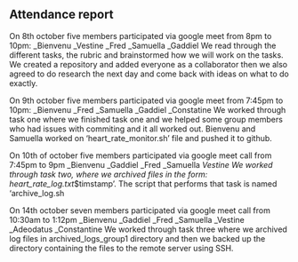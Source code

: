 
## Attendance report

On 8th october five members participated via google meet from 8pm to 10pm: 
_Bienvenu
_Vestine 
_Fred
_Samuella
_Gaddiel
We read through the different tasks, the rubric and brainstormed how we will work on the tasks. We created a repository and added everyone as a collaborator then we also agreed to do research the next day and come back with ideas on what to do exactly.

On 9th october five members participated via google meet from 7:45pm to 10pm:
_Bienvenu
_Fred
_Samuella
_Gaddiel
_Constatine
We worked through task one where we finished task one and we helped some group members who had issues with commiting and it all worked out. Bienvenu and Samuella worked on ‘heart_rate_monitor.sh’ file and pushed it to github.

On 10th of october five members participated via google meet call from 7:45pm to 9pm
_Bienvenu
_Gaddiel
_Fred
_Samuella
_Vestine
We worked through task two, where we archived  files in the form: heart_rate_log.txt_$timstamp’. The script that performs that task is named ‘archive_log.sh

On 14th october seven members participated via google meet call from 10:30am to 1:12pm
_Bienvenu
_Gaddiel
_Fred
_Samuella
_Vestine
_Adeodatus
_Constantine
We worked through task three where we archived log files in archived_logs_group1 directory and then we backed up the directory containing the files  to the remote server using SSH.

